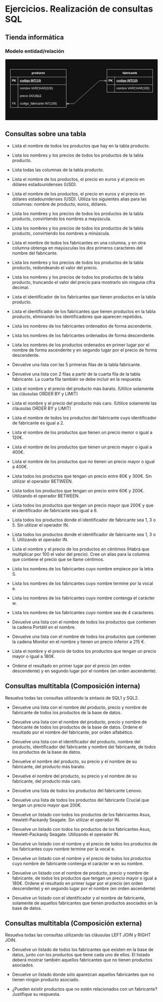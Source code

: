 # Ejercicios. Realización de consultas SQL
## Tienda informática
### Modelo entidad/relación

![Modelo entidad/relación](/img/tienda_de_informatica.jpg)

## Consultas sobre una tabla
- Lista el nombre de todos los productos que hay en la tabla producto.

- Lista los nombres y los precios de todos los productos de la tabla producto.

- Lista todas las columnas de la tabla producto.

- Lista el nombre de los productos, el precio en euros y el precio en dólares estadounidenses (USD).

- Lista el nombre de los productos, el precio en euros y el precio en dólares estadounidenses (USD). Utiliza los siguientes alias para las columnas: nombre de producto, euros, dólares.

- Lista los nombres y los precios de todos los productos de la tabla producto, convirtiendo los nombres a mayúscula.

- Lista los nombres y los precios de todos los productos de la tabla producto, convirtiendo los nombres a minúscula.

- Lista el nombre de todos los fabricantes en una columna, y en otra columna obtenga en mayúsculas los dos primeros caracteres del nombre del fabricante.

- Lista los nombres y los precios de todos los productos de la tabla producto, redondeando el valor del precio.

- Lista los nombres y los precios de todos los productos de la tabla producto, truncando el valor del precio para mostrarlo sin ninguna cifra decimal.

- Lista el identificador de los fabricantes que tienen productos en la tabla producto.

- Lista el identificador de los fabricantes que tienen productos en la tabla producto, eliminando los identificadores que aparecen repetidos.

- Lista los nombres de los fabricantes ordenados de forma ascendente.

- Lista los nombres de los fabricantes ordenados de forma descendente.

- Lista los nombres de los productos ordenados en primer lugar por el nombre de forma ascendente y en segundo lugar por el precio de forma descendente.

- Devuelve una lista con las 5 primeras filas de la tabla fabricante.

- Devuelve una lista con 2 filas a partir de la cuarta fila de la tabla fabricante. La cuarta fila también se debe incluir en la respuesta.

- Lista el nombre y el precio del producto más barato. (Utilice solamente las cláusulas ORDER BY y LIMIT)

- Lista el nombre y el precio del producto más caro. (Utilice solamente las cláusulas ORDER BY y LIMIT)

- Lista el nombre de todos los productos del fabricante cuyo identificador de fabricante es igual a 2.

- Lista el nombre de los productos que tienen un precio menor o igual a 120€.

- Lista el nombre de los productos que tienen un precio mayor o igual a 400€.

- Lista el nombre de los productos que no tienen un precio mayor o igual a 400€.

- Lista todos los productos que tengan un precio entre 80€ y 300€. Sin utilizar el operador BETWEEN.

- Lista todos los productos que tengan un precio entre 60€ y 200€. Utilizando el operador BETWEEN.

- Lista todos los productos que tengan un precio mayor que 200€ y que el identificador de fabricante sea igual a 6.

- Lista todos los productos donde el identificador de fabricante sea 1, 3 o 5. Sin utilizar el operador IN.

- Lista todos los productos donde el identificador de fabricante sea 1, 3 o 5. Utilizando el operador IN.

- Lista el nombre y el precio de los productos en céntimos (Habrá que multiplicar por 100 el valor del precio). Cree un alias para la columna que contiene el precio que se llame céntimos.

- Lista los nombres de los fabricantes cuyo nombre empiece por la letra S.

- Lista los nombres de los fabricantes cuyo nombre termine por la vocal e.

- Lista los nombres de los fabricantes cuyo nombre contenga el carácter w.

- Lista los nombres de los fabricantes cuyo nombre sea de 4 caracteres.

- Devuelve una lista con el nombre de todos los productos que contienen la cadena Portátil en el nombre.

- Devuelve una lista con el nombre de todos los productos que contienen la cadena Monitor en el nombre y tienen un precio inferior a 215 €.

- Lista el nombre y el precio de todos los productos que tengan un precio mayor o igual a 180€. 
- Ordene el resultado en primer lugar por el precio (en orden descendente) y en segundo lugar por el nombre (en orden ascendente).

## Consultas multitabla (Composición interna)
Resuelva todas las consultas utilizando la sintaxis de SQL1 y SQL2.

- Devuelve una lista con el nombre del producto, precio y nombre de fabricante de todos los productos de la base de datos.

- Devuelve una lista con el nombre del producto, precio y nombre de fabricante de todos los productos de la base de datos. Ordene el resultado por el nombre del fabricante, por orden alfabético.

- Devuelve una lista con el identificador del producto, nombre del producto, identificador del fabricante y nombre del fabricante, de todos los productos de la base de datos.

- Devuelve el nombre del producto, su precio y el nombre de su fabricante, del producto más barato.

- Devuelve el nombre del producto, su precio y el nombre de su fabricante, del producto más caro.

- Devuelve una lista de todos los productos del fabricante Lenovo.

- Devuelve una lista de todos los productos del fabricante Crucial que tengan un precio mayor que 200€.

- Devuelve un listado con todos los productos de los fabricantes Asus, Hewlett-Packardy Seagate. Sin utilizar el operador IN.

- Devuelve un listado con todos los productos de los fabricantes Asus, Hewlett-Packardy Seagate. Utilizando el operador IN.

- Devuelve un listado con el nombre y el precio de todos los productos de los fabricantes cuyo nombre termine por la vocal e.

- Devuelve un listado con el nombre y el precio de todos los productos cuyo nombre de fabricante contenga el carácter w en su nombre.

- Devuelve un listado con el nombre de producto, precio y nombre de fabricante, de todos los productos que tengan un precio mayor o igual a 180€. Ordene el resultado en primer lugar por el precio (en orden descendente) y en segundo lugar por el nombre (en orden ascendente)

- Devuelve un listado con el identificador y el nombre de fabricante, solamente de aquellos fabricantes que tienen productos asociados en la base de datos.

## Consultas multitabla (Composición externa)
Resuelva todas las consultas utilizando las cláusulas LEFT JOIN y RIGHT JOIN.

- Devuelve un listado de todos los fabricantes que existen en la base de datos, junto con los productos que tiene cada uno de ellos. El listado deberá mostrar también aquellos fabricantes que no tienen productos asociados.

- Devuelve un listado donde sólo aparezcan aquellos fabricantes que no tienen ningún producto asociado.

- ¿Pueden existir productos que no estén relacionados con un fabricante? Justifique su respuesta.